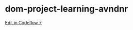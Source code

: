 # dom-project-learning-avndnr

[Edit in Codeflow ⚡️](https://stackblitz.com/~/github.com/nitinjha3/dom-project-learning-avndnr)